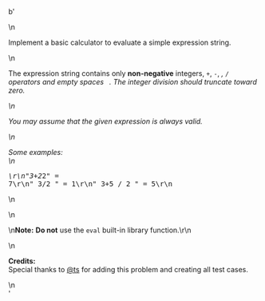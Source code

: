 b'<div class="question-description">\n<p><p>Implement a basic calculator to evaluate a simple expression string.</p>\n<p>The expression string contains only <b>non-negative</b> integers, <code>+</code>, <code>-</code>, <code>*</code>, <code>/</code> operators and empty spaces <code> </code>. The integer division should truncate toward zero.</p>\n<p>You may assume that the given expression is always valid.</p>\n<p>Some examples:<br/>\n<pre>\r\n"3+2*2" = 7\r\n" 3/2 " = 1\r\n" 3+5 / 2 " = 5\r\n</pre>\n</p>\n<p>\n<b>Note:</b> <b>Do not</b> use the <code>eval</code> built-in library function.\r\n</p>\n<p><b>Credits:</b><br>Special thanks to <a href="https://leetcode.com/discuss/user/ts">@ts</a> for adding this problem and creating all test cases.</br></p></p>\n</div>'